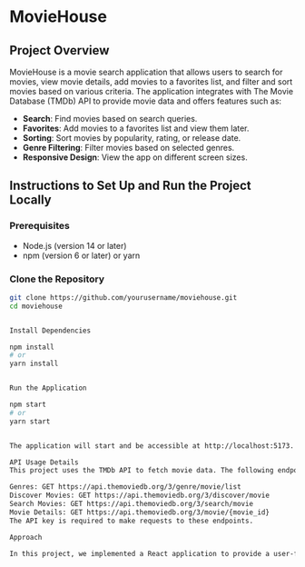 # MovieHouse

## Project Overview

MovieHouse is a movie search application that allows users to search for movies, view movie details, add movies to a favorites list, and filter and sort movies based on various criteria. The application integrates with The Movie Database (TMDb) API to provide movie data and offers features such as:

- **Search**: Find movies based on search queries.
- **Favorites**: Add movies to a favorites list and view them later.
- **Sorting**: Sort movies by popularity, rating, or release date.
- **Genre Filtering**: Filter movies based on selected genres.
- **Responsive Design**: View the app on different screen sizes.

## Instructions to Set Up and Run the Project Locally

### Prerequisites

- Node.js (version 14 or later)
- npm (version 6 or later) or yarn

### Clone the Repository

```bash
git clone https://github.com/yourusername/moviehouse.git
cd moviehouse


Install Dependencies

npm install
# or
yarn install


Run the Application

npm start
# or
yarn start


The application will start and be accessible at http://localhost:5173.

API Usage Details
This project uses the TMDb API to fetch movie data. The following endpoints are used:

Genres: GET https://api.themoviedb.org/3/genre/movie/list
Discover Movies: GET https://api.themoviedb.org/3/discover/movie
Search Movies: GET https://api.themoviedb.org/3/search/movie
Movie Details: GET https://api.themoviedb.org/3/movie/{movie_id}
The API key is required to make requests to these endpoints.

Approach

In this project, we implemented a React application to provide a user-friendly interface for searching and managing movies. The core features include searching movies, adding movies to favorites, filtering by genres, and sorting by various criteria. The app's responsiveness ensures it works well across different devices, and data persistence is handled using local storage for the favorites list.
